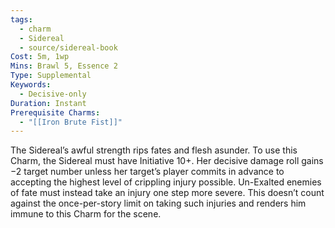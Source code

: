 ```yaml
---
tags:
  - charm
  - Sidereal
  - source/sidereal-book
Cost: 5m, 1wp
Mins: Brawl 5, Essence 2
Type: Supplemental
Keywords:
  - Decisive-only
Duration: Instant
Prerequisite Charms:
  - "[[Iron Brute Fist]]"
---
```

The Sidereal’s awful strength rips fates and flesh asunder. To use this Charm, the Sidereal must have Initiative 10+. Her decisive damage roll gains −2 target number unless her target’s player commits in advance to accepting the highest level of crippling injury possible. Un-Exalted enemies of fate must instead take an injury one step more severe. This doesn’t count against the once-per-story limit on taking such injuries and renders him immune to this Charm for the scene.